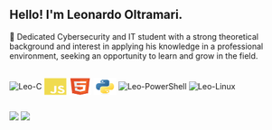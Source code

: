 ## Hello! I'm Leonardo Oltramari.
📘 Dedicated Cybersecurity and IT student with a strong theoretical background and interest in applying his knowledge in a professional environment, seeking an opportunity to learn and grow in the field.


<div style="display: inline_block"><br>
  <img align="center" alt="Leo-C" height="30" width="40" src="https://cdn.jsdelivr.net/gh/devicons/devicon@latest/icons/c/c-original.svg" />
  <img align="center" alt="Leo-Js" height="30" width="40" src="https://raw.githubusercontent.com/devicons/devicon/master/icons/javascript/javascript-plain.svg">
  <img align="center" alt="Leo-HTML" height="30" width="40" src="https://raw.githubusercontent.com/devicons/devicon/master/icons/html5/html5-original.svg">
  <img align="center" alt="Leo-Python" height="30" width="40" src="https://raw.githubusercontent.com/devicons/devicon/master/icons/python/python-original.svg">
  <img align="center" alt="Leo-PowerShell" height="30" width="40" src="https://cdn.jsdelivr.net/gh/devicons/devicon@latest/icons/powershell/powershell-original.svg" /> 
  <img align="center" alt="Leo-Linux" height="30" width="40" src="https://cdn.jsdelivr.net/gh/devicons/devicon@latest/icons/linux/linux-plain.svg" />
</div>
  
  ##
 
<div> 
  <a href = "mailto:oltramari515@gmail.com"><img src="https://img.shields.io/badge/-Gmail-%23333?style=for-the-badge&logo=gmail&logoColor=white" target="_blank"></a>
  <a href="https://www.linkedin.com/in/leonardo-oltramari-317761165/?locale=en_US" target="_blank"><img src="https://img.shields.io/badge/-LinkedIn-%230077B5?style=for-the-badge&logo=linkedin&logoColor=white" target="_blank"></a> 
  
</div>
